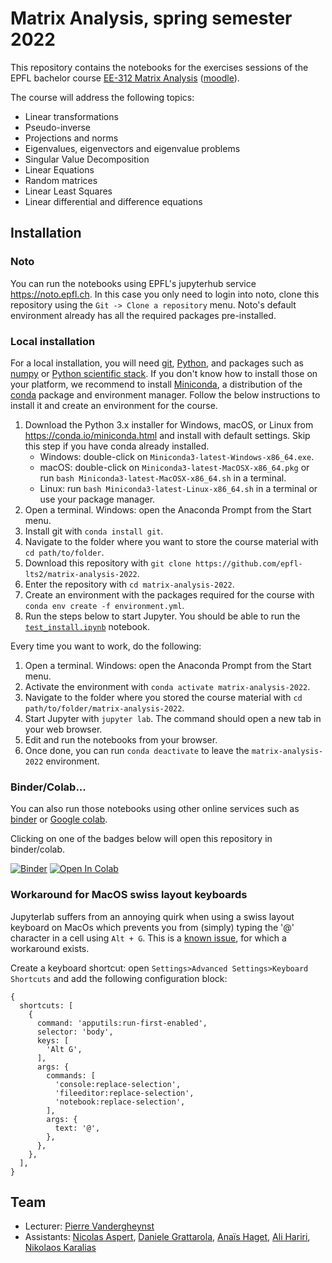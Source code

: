 # Matrix Analysis, spring semester 2022

This repository contains the notebooks for the exercises sessions of the EPFL bachelor course [EE-312 Matrix Analysis](https://edu.epfl.ch/studyplan/en/bachelor/electrical-and-electronics-engineering/coursebook/matrix-analysis-EE-312) ([moodle](https://moodle.epfl.ch/course/view.php?id=16942)).

The course will address the following topics:
- Linear transformations
- Pseudo-inverse
- Projections and norms
- Eigenvalues, eigenvectors and eigenvalue problems
- Singular Value Decomposition
- Linear Equations
- Random matrices
- Linear Least Squares
- Linear differential and difference equations


## Installation

### Noto
You can run the notebooks using EPFL's jupyterhub service <https://noto.epfl.ch>. In this case you only need to login into noto, clone this repository using the `Git -> Clone a repository` menu. Noto's default environment already has all the required packages pre-installed.

### Local installation
For a local installation, you will need [git], [Python], and packages such as [numpy](https://numpy.org) or [Python scientific stack][scipy].
If you don't know how to install those on your platform, we recommend to install [Miniconda], a distribution of the [conda] package and environment manager.
Follow the below instructions to install it and create an environment for the course.

1. Download the Python 3.x installer for Windows, macOS, or Linux from <https://conda.io/miniconda.html> and install with default settings.
   Skip this step if you have conda already installed.
   * Windows: double-click on `Miniconda3-latest-Windows-x86_64.exe`.
   * macOS: double-click on `Miniconda3-latest-MacOSX-x86_64.pkg` or run `bash Miniconda3-latest-MacOSX-x86_64.sh` in a terminal.
   * Linux: run `bash Miniconda3-latest-Linux-x86_64.sh` in a terminal or use your package manager.
1. Open a terminal.
   Windows: open the Anaconda Prompt from the Start menu.
1. Install git with `conda install git`.
1. Navigate to the folder where you want to store the course material with `cd path/to/folder`.
1. Download this repository with `git clone https://github.com/epfl-lts2/matrix-analysis-2022`.
1. Enter the repository with `cd matrix-analysis-2022`.
1. Create an environment with the packages required for the course with `conda env create -f environment.yml`.
1. Run the steps below to start Jupyter. You should be able to run the [`test_install.ipynb`][test_install] notebook.

Every time you want to work, do the following:

1. Open a terminal. Windows: open the Anaconda Prompt from the Start menu.
1. Activate the environment with `conda activate matrix-analysis-2022`.
1. Navigate to the folder where you stored the course material with `cd path/to/folder/matrix-analysis-2022`.
1. Start Jupyter with `jupyter lab`. The command should open a new tab in your web browser.
1. Edit and run the notebooks from your browser.
1. Once done, you can run `conda deactivate` to leave the `matrix-analysis-2022` environment.


[git]: https://git-scm.com
[python]: https://www.python.org
[scipy]: https://www.scipy.org
[anaconda]: https://www.anaconda.com/download
[miniconda]: https://conda.io/miniconda.html
[conda]: https://conda.io
[conda-forge]: https://conda-forge.org
[test_install]: https://nbviewer.org/github/epfl-lts2/matrix-analysis-2022/blob/master/test_install.ipynb

### Binder/Colab...
You can also run those notebooks using other online services such as [binder](https://mybinder.org) or [Google colab](https://colab.research.google.com/).

Clicking on one of the badges below will open this repository in binder/colab.

[![Binder](https://mybinder.org/badge_logo.svg)](https://mybinder.org/v2/gh/epfl-lts2/matrix-analysis-2022/HEAD)
[![Open In Colab](https://colab.research.google.com/assets/colab-badge.svg)](https://colab.research.google.com/github/epfl-lts2/matrix-analysis-2022/)

### Workaround for MacOS swiss layout keyboards
Jupyterlab suffers from an annoying quirk when using a swiss layout keyboard on MacOs which prevents you from (simply) typing the '@' character in a cell using `Alt + G`. This is a [known issue](https://github.com/jupyterlab/jupyterlab/issues/7704), for which a workaround exists.

Create a keyboard shortcut: open `Settings>Advanced Settings>Keyboard Shortcuts` and add the following configuration block:
```
{
  shortcuts: [
    {
      command: 'apputils:run-first-enabled',
      selector: 'body',
      keys: [
        'Alt G',
      ],
      args: {
        commands: [
          'console:replace-selection',
          'fileeditor:replace-selection',
          'notebook:replace-selection',
        ],
        args: {
          text: '@',
        },
      },
    },
  ],
}
``` 

## Team

* Lecturer:
[Pierre Vandergheynst](https://people.epfl.ch/pierre.vandergheynst)
* Assistants:
[Nicolas Aspert](https://people.epfl.ch/nicolas.aspert),
[Daniele Grattarola](https://people.epfl.ch/daniele.grattarola),
[Anaïs Haget](https://people.epfl.ch/anais.haget),
[Ali Hariri](https://people.epfl.ch/ali.hariri),
[Nikolaos Karalias](https://people.epfl.ch/nikolaos.karalias)

